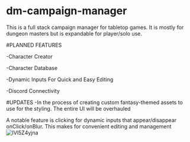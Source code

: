 # dm-campaign-manager

This is a full stack campaign manager for tabletop games. It is mostly for dungeon masters but is expandable for player/solo use.

#PLANNED FEATURES

-Character Creator

-Character Database

-Dynamic Inputs For Quick and Easy Editing

-Discord Connectivity

#UPDATES
-In the process of creating custom fantasy-themed assets to use for the styling. The entire UI will be overhauled


A notable feature is clicking for dynamic inputs that appear/disappear onClick/onBlur. This makes for convenient editing and management
![IVl5Z4yjna](https://user-images.githubusercontent.com/76098411/134488282-7204ce8e-bd62-4aa4-a2ed-78efed9c6802.gif)

